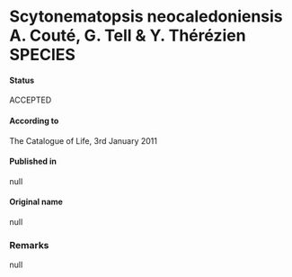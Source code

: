 Scytonematopsis neocaledoniensis A. Couté, G. Tell & Y. Thérézien SPECIES
=======

#### Status
ACCEPTED

#### According to
The Catalogue of Life, 3rd January 2011

#### Published in
null

#### Original name
null

### Remarks
null